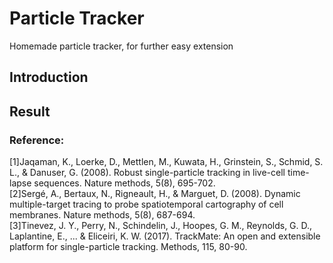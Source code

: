 # Particle Tracker 
Homemade particle tracker, for further easy extension
## Introduction

## Result



### Reference:  
[1]Jaqaman, K., Loerke, D., Mettlen, M., Kuwata, H., Grinstein, S., Schmid, S. L., & Danuser, G. (2008). Robust single-particle tracking in live-cell time-lapse sequences. Nature methods, 5(8), 695-702.  
[2]Sergé, A., Bertaux, N., Rigneault, H., & Marguet, D. (2008). Dynamic multiple-target tracing to probe spatiotemporal cartography of cell membranes. Nature methods, 5(8), 687-694.  
[3]Tinevez, J. Y., Perry, N., Schindelin, J., Hoopes, G. M., Reynolds, G. D., Laplantine, E., ... & Eliceiri, K. W. (2017). TrackMate: An open and extensible platform for single-particle tracking. Methods, 115, 80-90.
